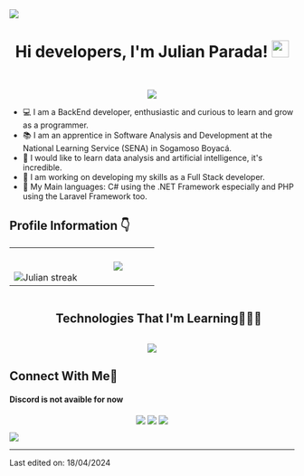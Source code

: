 <img src="https://user-images.githubusercontent.com/73097560/115834477-dbab4500-a447-11eb-908a-139a6edaec5c.gif">

<h1 align="center">
Hi developers, I'm Julian Parada!
	<a href="https://github.com/JParadaDev07" target="_self">
		<img src="https://media.giphy.com/media/hvRJCLFzcasrR4ia7z/giphy.gif" width="30">
	</a>
</h1>
<br/>

<p align="center">
  <a href="https://github.com/JParadaDev07"><img src="https://readme-typing-svg.herokuapp.com?font=Time+New+Roman&color=cyan&size=25&center=true&vCenter=true&width=600&height=100&lines=Back-End+Developer,;Software+Development+Practicant,;Curious+Learner,;Growing+up+to+become+a+Full+Stack"></a>
</p>

- 💻 I am a BackEnd developer, enthusiastic and curious to learn and grow as a programmer.
- 📚 I am an apprentice in Software Analysis and Development at the National Learning Service (SENA) in Sogamoso Boyacá.
- 📝 I would like to learn data analysis and artificial intelligence, it's incredible.
- 🔭 I am working on developing my skills as a Full Stack developer.
- 🌟 My Main languages: C# using the .NET Framework especially and PHP using the Laravel Framework too.

## Profile Information 👇

<p align="center">

<table align="center">
<tr border="none">
<td width="50%" align="center">
  <br></br>
  <img  alt="Julian streak" src="https://github-readme-streak-stats.herokuapp.com/?user=JParadaDev07&theme=dark&hide_border=false" /> 
</td>

<td width="50%" align="center">

  <img align="center" src="https://github-readme-stats.vercel.app/api/top-langs/?username=JParadaDev07&theme=radical&hide_border=false&no-bg=true&no-frame=true&langs_count=10"/>
  
  </td>
</tr>
</table>

</p>
<div id="user-content-toc">
  <ul align="center">
    <summary><h2 style="display: inline-block">Technologies That I'm Learning👨🏻‍💻</h2></summary>
  </ul>
</div>
<!--tech stack icons-->
<p align="center">
  <a href="https://skillicons.dev">
    <img src="https://skillicons.dev/icons?i=cs,dotnet,php,laravel,mysql,postgres,postman,git,visualstudio,vscode&perline=4" /> 
  </a>
</p>

## Connect With Me🤝

#### Discord is not avaible for now

<p align="center">
    <a href=""><img align="center" src="https://img.shields.io/badge/Discord-7289DA?style=for-the-badge&logo=discord&logoColor=white" /></a>
    <a href="mailto:alexgualteros02@gmail.com"><img align="center" src="https://img.shields.io/badge/Gmail-D14836?style=for-the-badge&logo=gmail&logoColor=white" /></a>
    <a href="mailto:japarada72@soy.sena.edu.co"><img align="center" src="https://img.shields.io/badge/Microsoft_Outlook-0078D4?style=for-the-badge&logo=microsoft-outlook&logoColor=white" /></a>

</p>

<img src="https://user-images.githubusercontent.com/73097560/115834477-dbab4500-a447-11eb-908a-139a6edaec5c.gif">


----------------------------------------------------------------------


Last edited on: 18/04/2024
